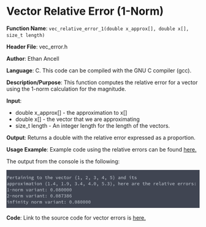 # Vector Relative Error (1-Norm)
**Function Name**: ```vec_relative_error_1(double x_approx[], double x[], size_t length)```

**Header File**: vec_error.h

**Author**: Ethan Ancell

**Language**: C. This code can be compiled with the GNU C compiler (gcc).

**Description/Purpose**: This function computes the relative error for a vector using the 1-norm calculation for the magnitude.

**Input**:
* double x_approx[] - the approximation to x[]
* double x[] - the vector that we are approximating
* size_t length - An integer length for the length of the vectors.

**Output**: Returns a double with the relative error expressed as a proportion.

**Usage Example**: Example code using the relative errors can be found [here.](https://github.com/ethanancell/math4610/blob/master/software/vectors/relative_errors.c)

The output from the console is the following:

![Console Output](images/vec_relative_errors.png)

**Code**: Link to the source code for vector errors is [here.](https://github.com/ethanancell/math4610/blob/master/shared_library/src/vec_error.c)
